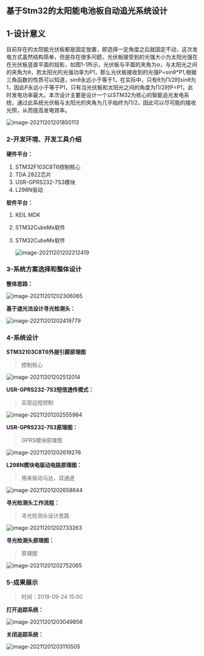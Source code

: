 ## 基于Stm32的太阳能电池板自动追光系统设计

## 1-设计意义

​        目前存在的太阳能光伏板都是固定放置，即选择一定角度之后就固定不动，这次发电方式虽然结构简单，但是存在很多问题，光伏板接受到的光强大小为太阳光强在在光伏板竖直平面的投影，如图1-1所示，光伏板与平面的夹角为α，与太阳光之间的夹角为θ，若太阳光的光强功率为P1，那么光伏板接收到的光强P=sinθ*P1,根据三角函数的性质可以知道，sinθ永远小于等于1，在实际中，只有θ为Π/2时sinθ为1，因此P永远小于等于P1，只有当光伏板和太阳光之间的角度为Π/2时P=P1，此时发电功率最大。本次设计主要是设计一个以STM32为核心的智能追光发电系统，通过此系统光伏板与太阳光的夹角为几乎始终为Π/2，因此可以尽可能的接收光照，从而提高发电效率。

![image-20211201201850113](https://raw.githubusercontent.com/Halley826/Images/main/202112012036023.png?token=AWCL7MMO4DI4TETASLE6JBTBU5WIM)

### 2-开发环境、开发工具介绍

**硬件平台：**

1. STM32F103C8T6控制核心
2. TDA 2822芯片
3. USR-GPRS232-7S3模块
4. L298N驱动

**软件平台：**

1. KEIL MDK

2. STM32CubeMx软件

3. STM32CubeMx软件

   ![image-20211201202212419](https://raw.githubusercontent.com/Halley826/Images/main/202112012036242.png?token=AWCL7MO3SEK7QYE7IVVOYALBU5WIE)

### 3-系统方案选择和整体设计

**整体思路：**

![image-20211201202306065](https://raw.githubusercontent.com/Halley826/Images/main/202112012036083.png?token=AWCL7MI7RUEOIOTOL4EF2QTBU5WIA)

**基于遮光法设计寻光检测头：**

![image-20211201202419779](https://raw.githubusercontent.com/Halley826/Images/main/202112012036585.png?token=AWCL7MMW6G7UPJZD2RX2BDLBU5WH4)

### 4-系统设计

**STM32103C8T6外接引脚原理图**

> 控制核心

![image-20211201202512014](https://raw.githubusercontent.com/Halley826/Images/main/202112012036920.png?token=AWCL7MJLUXZ4TD376G5GDGLBU5WHW)

**USR-GPRS232-7S3短信透传模式：**

> 实现远程控制

![image-20211201202555984](https://raw.githubusercontent.com/Halley826/Images/main/202112012036720.png?token=AWCL7MLDZTUYGMYOPFUPFCLBU5WHQ)

**USR-GPRS232-7S3原理图：**

> GPRS模块原理图

![image-20211201202619276](https://raw.githubusercontent.com/Halley826/Images/main/202112012036257.png?token=AWCL7MK3CIGHFA2WIPZT6WLBU5WHK)

**L298N模块电驱动电路原理图：**

> 用来驱动马达，双通道

![image-20211201202658644](https://raw.githubusercontent.com/Halley826/Images/main/202112012036315.png?token=AWCL7MI6OO7C3A3UVNIZMMTBU5WHG)

**寻光检测头工作流程：**

> 寻光检测头设计思路

![image-20211201202733263](https://raw.githubusercontent.com/Halley826/Images/main/202112012036787.png?token=AWCL7MJFEEGJYR2Y4QQNS43BU5WHA)

**寻光检测头原理图：**

> 原理图

![image-20211201202752065](https://raw.githubusercontent.com/Halley826/Images/main/202112012035737.png?token=AWCL7MPJN32D55DOQCJBKR3BU5WG6)

### **5-成果展示**

> 时间：2019-09-24 15:00

**打开追踪系统：**

![image-20211201203049856](https://raw.githubusercontent.com/Halley826/Images/main/202112012035186.png?token=AWCL7MLS4D4LTJROJAXJEXLBU5WG2)

**关闭追踪系统：**

![image-20211201203110505](https://raw.githubusercontent.com/Halley826/Images/main/202112012035859.png?token=AWCL7MPATD33AZS6YO6ROWTBU5WG2)

